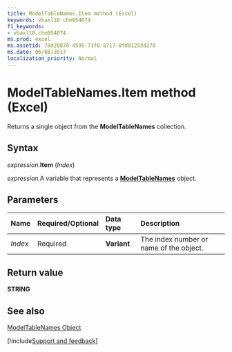 ```yaml
---
title: ModelTableNames.Item method (Excel)
keywords: vbaxl10.chm954074
f1_keywords:
- vbaxl10.chm954074
ms.prod: excel
ms.assetid: 78d20878-4599-71f0-8717-8fd01253d270
ms.date: 06/08/2017
localization_priority: Normal
---
```



# ModelTableNames.Item method (Excel)

Returns a single object from the  **ModelTableNames** collection.


## Syntax

_expression_.**Item** (_Index_)

_expression_ A variable that represents a **[ModelTableNames](Excel.modeltablenames.md)** object.


## Parameters



|Name|Required/Optional|Data type|Description|
|:-----|:-----|:-----|:-----|
| _Index_|Required|**Variant**|The index number or name of the object.|

## Return value

 **STRING**


## See also



[ModelTableNames Object](Excel.modeltablenames.md)

[!include[Support and feedback](~/includes/feedback-boilerplate.md)]